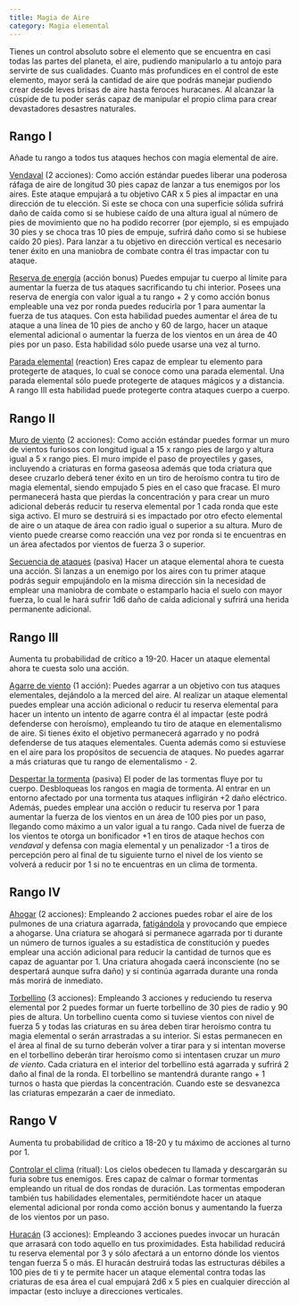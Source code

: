 ```yaml
---
title: Magia de Aire
category: Magia elemental
---
```

Tienes un control absoluto sobre el elemento que se encuentra en casi todas las partes del planeta, el aire, pudiendo manipularlo a tu antojo para servirte de sus cualidades. Cuanto más profundices en el control de este elemento, mayor será la cantidad de aire que podrás manejar pudiendo crear desde leves brisas de aire hasta feroces huracanes. Al alcanzar la cúspide de tu poder serás capaz de manipular el propio clima para crear devastadores desastres naturales.

## Rango I 

Añade tu rango a todos tus ataques hechos con magia elemental de aire.

<u>Vendaval</u> (2 acciones): Como acción estándar puedes liberar una poderosa ráfaga de aire de longitud 30 pies capaz de lanzar a tus enemigos por los aires. Este ataque empujará a tu objetivo CAR x 5 pies al impactar en una dirección de tu elección. Si este se choca con una superficie sólida sufrirá daño de caída como si se hubiese caído de una altura igual al número de pies de movimiento que no ha podido recorrer (por ejemplo, si es empujado 30 pies y se choca tras 10 pies de empuje, sufrirá daño como si se hubiese caído 20 pies). Para lanzar a tu objetivo en dirección vertical es necesario tener éxito en una maniobra de combate contra él tras impactar con tu ataque.

<u>Reserva de energía</u> (acción bonus) Puedes empujar tu cuerpo al límite para aumentar la fuerza de tus ataques sacrificando tu chi interior. Posees una reserva de energía con valor igual a tu rango + 2 y como acción bonus empleable una vez por ronda puedes reducirla por 1 para aumentar la fuerza de tus ataques. Con esta habilidad puedes aumentar el área de tu ataque a una línea de 10 pies de ancho y 60 de largo, hacer un ataque elemental adicional o aumentar la fuerza de los vientos en un área de 40 pies por un paso. Esta habilidad sólo puede usarse una vez al turno.

<u>Parada elemental</u> (reaction) Eres capaz de emplear tu elemento para protegerte de ataques, lo cual se conoce como una parada elemental. Una parada elemental sólo puede protegerte de ataques mágicos y a distancia. A rango III esta habilidad puede protegerte contra ataques cuerpo a cuerpo.

## Rango II

<u>Muro de viento</u> (2 acciones): Como acción estándar puedes formar un muro de vientos furiosos con longitud igual a 15 x rango pies de largo y altura igual a 5 x rango pies. El muro impide el paso de proyectiles y gases, incluyendo a criaturas en forma gaseosa además que toda criatura que desee cruzarlo deberá tener éxito en un tiro de heroísmo contra tu tiro de magia elemental, siendo empujado 5 pies en el caso que fracase. El muro permanecerá hasta que pierdas la concentración y para crear un muro adicional deberás reducir tu reserva elemental por 1 cada ronda que este siga activo. El muro se destruirá si es impactado por otro efecto elemental de aire o un ataque de área con radio igual o superior a su altura. Muro de viento puede crearse como reacción una vez por ronda si te encuentras en un área afectados por vientos de fuerza 3 o superior.

<u>Secuencia de ataques</u> (pasiva) Hacer un ataque elemental ahora te cuesta una acción. Si lanzas a un enemigo por los aires con tu primer ataque podrás seguir empujándolo en la misma dirección sin la necesidad de emplear una maniobra de combate o estamparlo hacia el suelo con mayor fuerza, lo cual le hará sufrir 1d6 daño de caída adicional y sufrirá una herida permanente adicional.

## Rango III 

Aumenta tu probabilidad de crítico a 19-20. Hacer un ataque elemental ahora te cuesta solo una acción.

<u>Agarre de viento</u> (1 acción): Puedes agarrar a un objetivo con tus ataques elementales, dejándolo a la merced del aire. Al realizar un ataque elemental puedes emplear una acción adicional o reducir tu reserva elemental para hacer un intento un intento de agarre contra él al impactar (este podrá defenderse con heroísmo), empleando tu tiro de ataque en elementalismo de aire. Si tienes éxito el objetivo permanecerá agarrado y no podrá defenderse de tus ataques elementales. Cuenta además como si estuviese en el aire para los propósitos de secuencia de ataques. No puedes agarrar a más criaturas que tu rango de elementalismo - 2.

<u>Despertar la tormenta</u> (pasiva) El poder de las tormentas fluye por tu cuerpo. Desbloqueas los rangos en magia de tormenta. Al entrar en un entorno afectado por una tormenta tus ataques infligirán +2 daño eléctrico. Además, puedes emplear una acción o reducir tu reserva por 1 para aumentar la fuerza de los vientos en un área de 100 pies por un paso, llegando como máximo a un valor igual a tu rango. Cada nivel de fuerza de los vientos te otorga un bonificador +1 en tiros de ataque hechos con *vendaval* y defensa con magia elemental y un penalizador -1 a tiros de percepción pero al final de tu siguiente turno el nivel de los viento se volverá a reducir por 1 si no te encuentras en un clima de tormenta.

## Rango IV 

<u>Ahogar</u> (2 acciones): Empleando 2 acciones puedes robar el aire de los pulmones de una criatura agarrada, [fatigándola](https://raldamain.com/rules/Reglas%20principales/Efectos%20de%20estado.html#fatigada) y provocando que empiece a ahogarse. Una criatura se ahogará si permanece agarrada por ti durante un número de turnos iguales a su estadística de constitución y puedes emplear una acción adicional para reducir la cantidad de turnos que es capaz de aguantar por 1. Una criatura ahogada caerá inconsciente (no se despertará aunque sufra daño) y si continúa agarrada durante una ronda más morirá de inmediato. 

<u>Torbellino</u> (3 acciones): Empleando 3 acciones y reduciendo tu reserva elemental por 2 puedes formar un fuerte torbellino de 30 pies de radio y 90 pies de altura. Un torbellino cuenta como si tuviese vientos con nivel de fuerza 5 y todas las criaturas en su área deben tirar heroísmo contra tu magia elemental o serán arrastradas a su interior. Si estas permanecen en el área al final de su turno deberán volver a tirar para  y si intentan moverse en el torbellino deberán tirar heroísmo como si intentasen cruzar un *muro de viento*. Cada criatura en el interior del torbellino está agarrada y sufrirá 2 daño al final de la ronda. El torbellino se mantendrá durante rango + 1 turnos o hasta que pierdas la concentración. Cuando este se desvanezca las criaturas empezarán a caer de inmediato.

## Rango V

Aumenta tu probabilidad de crítico a 18-20 y tu máximo de acciones al turno por 1.

<u>Controlar el clima</u> (ritual): Los cielos obedecen tu llamada y descargarán su furia sobre tus enemigos. Eres capaz de calmar o formar tormentas empleando un ritual de dos rondas de duración. Las tormentas empoderan también tus habilidades elementales, permitiéndote hacer un ataque elemental adicional por ronda como acción bonus y aumentando la fuerza de los vientos por un paso.

<u>Huracán</u> (3 acciones): Empleando 3 acciones puedes invocar un huracán que arrasará con todo aquello en tus proximidades. Esta habilidad reducirá tu reserva elemental por 3 y sólo afectará a un entorno dónde los vientos tengan fuerza 5 o más. El huracán destruirá todas las estructuras débiles a 100 pies de ti y te permite hacer un ataque elemental contra todas las criaturas de esa área el cual empujará 2d6 x 5 pies en cualquier dirección al impactar (esto incluye a direcciones verticales.